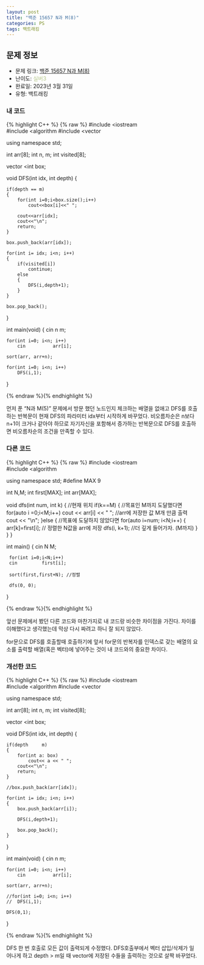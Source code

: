 ```yaml
---
layout: post
title: "백준 15657 N과 M(8)"
categories: PS
tags: 백트래킹
---
```


## 문제 정보
- 문제 링크: [백준 15657 N과 M(8)](https://www.acmicpc.net/problem/15657)
- 난이도: <span style="color:#B5C78A">실버3</span>
- 완료일: 2023년 3월 31일
- 유형: 백트래킹

### 내 코드

{% highlight C++ %} {% raw %}
#include <iostream	
#include <algorithm	
#include <vector	

using namespace std;

int arr[8];
int n, m;
int visited[8];

vector <int	 box;

void DFS(int idx, int depth)
{
	
	if(depth == m)
	{
		for(int i=0;i<box.size();i++)
			cout<<box[i]<<" ";
		
		cout<<arr[idx];
		cout<<"\n";
		return;
	}

	box.push_back(arr[idx]);
	
	for(int i= idx; i<n; i++)
	{
		if(visited[i])
			continue;
		else
		{
			DFS(i,depth+1);	
		}
	}
	
	box.pop_back();
}

int main(void)
{
	cin 		 n 		 m;
	
	for(int i=0; i<n; i++)
		cin 		 arr[i];
	
	sort(arr, arr+n);
	
	for(int i=0; i<n; i++)
		DFS(i,1);	
}

{% endraw %}{% endhighlight %}

먼저 푼 “N과 M(5)” 문제에서 방문 했던 노드인지 체크하는 배열을 없애고 DFS를 호출하는 반복문이 현재 DFS의 파라미터 idx부터 시작하게 바꾸었다. 비오름차순은 n보다 n+1이 크거나 같아야 하므로 자기자신을 포함해서 증가하는 반복문으로 DFS를 호출하면 비오름차순의 조건을 만족할 수 있다.

### 다른 코드

{% highlight C++ %} {% raw %}
#include <iostream	
#include <algorithm	

using namespace std;
#define MAX 9

int N,M;
int first[MAX];
int arr[MAX];

void dfs(int num, int k) { //현재 위치
	 if(k==M) { //목표인 M까지 도달했다면
	 for(auto i =0;i<M;i++)
	 cout << arr[i] << " "; //arr에 저장한 값 M개 만큼 출력
	 cout << "\n";
	 }else { //목표에 도달하지 않았다면
	 for(auto i=num; i<N;i++) {
	 arr[k]=first[i]; // 정렬한 N값을 arr에 저장
	 dfs(i, k+1); //더 깊게 들어가자. (M까지)
	 }
	 }
}

int main() {
	 cin 		 N 		 M;

	 for(int i=0;i<N;i++)
	 cin 		 first[i];
	 
	 sort(first,first+N); //정렬

	 dfs(0, 0);
}

{% endraw %}{% endhighlight %}

앞선 문제에서 봤던 다른 코드와 마찬가지로 내 코드랑 비슷한 차이점을 가진다. 차이를 이해했다고 생각했는데 막상 다시 짜려고 하니 잘 되지 않았다. 

for문으로 DFS를 호출할때 호출하기에 앞서 for문의 반복자를 인덱스로 갖는 배열의 요소를 출력할 배열(혹은 벡터)에 넣어주는 것이 내 코드와의 중요한 차이다.

### 개선한 코드

{% highlight C++ %} {% raw %}
#include <iostream	
#include <algorithm	
#include <vector	

using namespace std;

int arr[8];
int n, m;
int visited[8];

vector <int	 box;

void DFS(int idx, int depth)
{
	
	if(depth 	 m)
	{
		for(int a: box)
			cout<< a << " ";
		cout<<"\n";
		return;
	}

	//box.push_back(arr[idx]);
	
	for(int i= idx; i<n; i++)
	{
		box.push_back(arr[i]);
		
		DFS(i,depth+1);	
		
		box.pop_back();
	}
	
	
}

int main(void)
{
	cin 		 n 		 m;
	
	for(int i=0; i<n; i++)
		cin 		 arr[i];
	
	sort(arr, arr+n);
	
	//for(int i=0; i<n; i++)
	//	DFS(i,1);	
	
	DFS(0,1);
}

{% endraw %}{% endhighlight %}

DFS 한 번 호출로 모든 값이 출력되게 수정했다. DFS호출부에서 벡터 삽입/삭제가 일어나게 하고 depth > m일 때 vector에 저장된 수들을 출력하는 것으로 살짝 바꾸었다.

